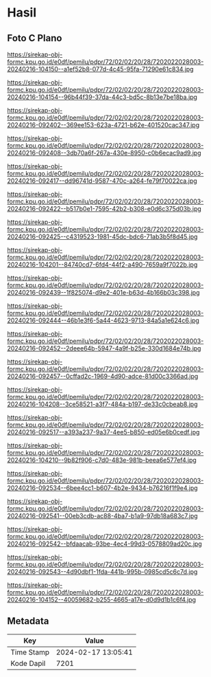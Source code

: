 # Hasil

## Foto C Plano

https://sirekap-obj-formc.kpu.go.id/e0df/pemilu/pdpr/72/02/02/20/28/7202022028003-20240216-104150--a1ef52b8-077d-4c45-95fa-71290e61c834.jpg

https://sirekap-obj-formc.kpu.go.id/e0df/pemilu/pdpr/72/02/02/20/28/7202022028003-20240216-104154--96b44f39-37da-44c3-bd5c-8b13e7be18ba.jpg

https://sirekap-obj-formc.kpu.go.id/e0df/pemilu/pdpr/72/02/02/20/28/7202022028003-20240216-092402--369ee153-623a-4721-b62e-401520cac347.jpg

https://sirekap-obj-formc.kpu.go.id/e0df/pemilu/pdpr/72/02/02/20/28/7202022028003-20240216-092408--3db70a6f-267a-430e-8950-c0b6ecac9ad9.jpg

https://sirekap-obj-formc.kpu.go.id/e0df/pemilu/pdpr/72/02/02/20/28/7202022028003-20240216-092417--dd96741d-9587-470c-a264-fe79f70022ca.jpg

https://sirekap-obj-formc.kpu.go.id/e0df/pemilu/pdpr/72/02/02/20/28/7202022028003-20240216-092422--b517b0e1-7595-42b2-b308-e0d6c375d03b.jpg

https://sirekap-obj-formc.kpu.go.id/e0df/pemilu/pdpr/72/02/02/20/28/7202022028003-20240216-092425--c4319523-1981-45dc-bdc6-71ab3b5f8d45.jpg

https://sirekap-obj-formc.kpu.go.id/e0df/pemilu/pdpr/72/02/02/20/28/7202022028003-20240216-104201--84740cd7-6fd4-44f2-a490-7659a9f7022b.jpg

https://sirekap-obj-formc.kpu.go.id/e0df/pemilu/pdpr/72/02/02/20/28/7202022028003-20240216-092439--1f825074-d9e2-401e-b63d-4b166b03c398.jpg

https://sirekap-obj-formc.kpu.go.id/e0df/pemilu/pdpr/72/02/02/20/28/7202022028003-20240216-092444--46b1e3f6-5a44-4623-9713-84a5a1e624c6.jpg

https://sirekap-obj-formc.kpu.go.id/e0df/pemilu/pdpr/72/02/02/20/28/7202022028003-20240216-092452--2deee64b-5947-4a9f-b25e-330d1684e74b.jpg

https://sirekap-obj-formc.kpu.go.id/e0df/pemilu/pdpr/72/02/02/20/28/7202022028003-20240216-092457--0cffad2c-1969-4d90-adce-81d00c3366ad.jpg

https://sirekap-obj-formc.kpu.go.id/e0df/pemilu/pdpr/72/02/02/20/28/7202022028003-20240216-104208--3ce58521-a3f7-484a-b197-de33c0cbeab8.jpg

https://sirekap-obj-formc.kpu.go.id/e0df/pemilu/pdpr/72/02/02/20/28/7202022028003-20240216-092517--a393a237-9a37-4ee5-b850-ed05e6b0cedf.jpg

https://sirekap-obj-formc.kpu.go.id/e0df/pemilu/pdpr/72/02/02/20/28/7202022028003-20240216-104210--9b82f906-c7d0-483e-981b-beea6e577ef4.jpg

https://sirekap-obj-formc.kpu.go.id/e0df/pemilu/pdpr/72/02/02/20/28/7202022028003-20240216-092534--6bee4cc1-b607-4b2e-9434-b76216f1f9e4.jpg

https://sirekap-obj-formc.kpu.go.id/e0df/pemilu/pdpr/72/02/02/20/28/7202022028003-20240216-092541--00eb3cdb-ac88-4ba7-b1a9-97db18a683c7.jpg

https://sirekap-obj-formc.kpu.go.id/e0df/pemilu/pdpr/72/02/02/20/28/7202022028003-20240216-092542--bfdaacab-93be-4ec4-99d3-0578809ad20c.jpg

https://sirekap-obj-formc.kpu.go.id/e0df/pemilu/pdpr/72/02/02/20/28/7202022028003-20240216-092543--4d90dbf1-1fda-441b-995b-0985cd5c6c7d.jpg

https://sirekap-obj-formc.kpu.go.id/e0df/pemilu/pdpr/72/02/02/20/28/7202022028003-20240216-104152--40059682-b255-4665-a17e-d0d9d1b1c6f4.jpg


## Metadata

| Key        | Value               |
| ---------- | ------------------- |
| Time Stamp | 2024-02-17 13:05:41 |
| Kode Dapil | 7201                |



